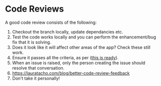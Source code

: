 # Code Reviews

A good code review consists of the following:

1. Checkout the branch locally, update dependancies etc.
2. Test the code works locally and you can perform the enhancement/bug fix that it is solving.
3. Does it look like it will affect other areas of the app? Check these still work.
4. Ensure it passes all the criteria, as per ([this is ready](../product/definition-of-done.md)).
5. When an issue is raised, only the person creating the issue should resolve that conversation.
6. https://lauratacho.com/blog/better-code-review-feedback
7. Don't take it personally!
